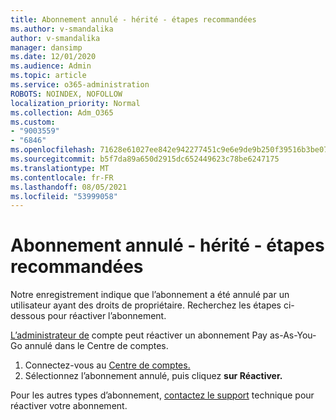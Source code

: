 ```yaml
---
title: Abonnement annulé - hérité - étapes recommandées
ms.author: v-smandalika
author: v-smandalika
manager: dansimp
ms.date: 12/01/2020
ms.audience: Admin
ms.topic: article
ms.service: o365-administration
ROBOTS: NOINDEX, NOFOLLOW
localization_priority: Normal
ms.collection: Adm_O365
ms.custom:
- "9003559"
- "6846"
ms.openlocfilehash: 71628e61027ee842e942277451c9e6e9de9b250f39516b3be076a2ee61fb68c3
ms.sourcegitcommit: b5f7da89a650d2915dc652449623c78be6247175
ms.translationtype: MT
ms.contentlocale: fr-FR
ms.lasthandoff: 08/05/2021
ms.locfileid: "53999058"
---
```

# <a name="subscription-cancelled---legacy---recommended-steps"></a>Abonnement annulé - hérité - étapes recommandées

Notre enregistrement indique que l’abonnement a été annulé par un utilisateur ayant des droits de propriétaire. Recherchez les étapes ci-dessous pour réactiver l’abonnement.

[L’administrateur de](https://docs.microsoft.com/azure/cost-management-billing/manage/billing-subscription-transfer?WT.mc_id=Portal-Microsoft_Azure_Support#whoisaa) compte peut réactiver un abonnement Pay as-As-You-Go annulé dans le Centre de comptes.

1. Connectez-vous au [Centre de comptes.](https://account.azure.com/Subscriptions)
2. Sélectionnez l’abonnement annulé, puis cliquez **sur Réactiver.**

Pour les autres types d’abonnement, [contactez le support](https://ms.portal.azure.com/#blade/Microsoft_Azure_Support/HelpAndSupportBlade/overview) technique pour réactiver votre abonnement.
